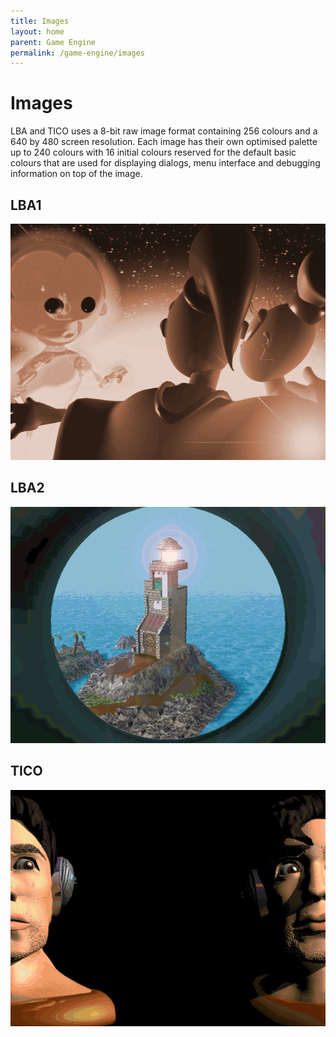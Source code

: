 ```yaml
---
title: Images
layout: home
parent: Game Engine
permalink: /game-engine/images
---
```


# Images

LBA and TICO uses a 8-bit raw image format containing 256 colours and a 640 by 480 screen resolution. Each image has their own optimised palette up to 240 colours with 16 initial colours reserved for the default basic colours that are used for displaying dialogs, menu interface and debugging information on top of the image.

## LBA1

![LBA1 Sendell](/assets/lba1-sendell.png)

## LBA2

![LBA2 Lighthouse](/assets/lba2-lighthouse.png)

## TICO

![TICO Menu](/assets/tico-menu.jpg)
